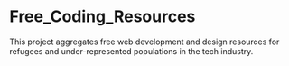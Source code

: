# Free_Coding_Resources

This project aggregates free web development and design resources for refugees and under-represented populations in the tech industry.
